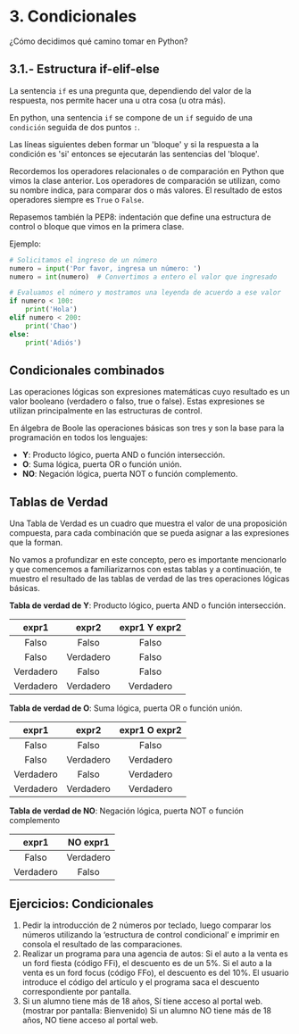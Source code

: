 # 3. Condicionales

¿Cómo decidimos qué camino tomar en Python?

## 3.1.- Estructura if-elif-else

La sentencia `if` es una pregunta que, dependiendo del valor de la respuesta, nos permite hacer una u otra cosa (u otra más).

En python, una sentencia `if` se compone de un `if` seguido de una `condición` seguida de dos puntos `:`.

Las líneas siguientes deben formar un 'bloque' y si la respuesta a la condición es 'si' entonces se ejecutarán las sentencias del 'bloque'.

Recordemos los operadores relacionales o de comparación en Python que vimos la clase anterior. Los operadores de comparación se utilizan, como su nombre indica, para comparar dos o más valores. El resultado de estos operadores siempre es `True` o `False`.

Repasemos también  la PEP8: indentación que define una estructura de control o bloque que vimos en la primera clase.

Ejemplo:

```python
# Solicitamos el ingreso de un número
numero = input('Por favor, ingresa un número: ')
numero = int(numero)  # Convertimos a entero el valor que ingresado

# Evaluamos el número y mostramos una leyenda de acuerdo a ese valor
if numero < 100:
    print('Hola')
elif numero < 200:
    print('Chao')
else:
    print('Adiós')
```

## Condicionales combinados

Las operaciones lógicas son expresiones matemáticas cuyo resultado es un valor booleano (verdadero o falso, true o false). Estas expresiones se utilizan principalmente en las estructuras de control.

En álgebra de Boole las operaciones básicas son tres y son la base para la programación en todos los lenguajes:

- **Y**: Producto lógico, puerta AND o función intersección.
- **O**: Suma lógica, puerta OR o función unión.
- **NO**: Negación lógica, puerta NOT o función complemento.

## Tablas de Verdad

Una Tabla de Verdad es un cuadro que muestra el valor de una proposición compuesta, para cada combinación que se pueda asignar a las expresiones que la forman.

No vamos a profundizar en este concepto, pero es importante mencionarlo y que comencemos a familiarizarnos con estas tablas y a continuación, te muestro el resultado de las tablas de verdad de las tres operaciones lógicas básicas.

**Tabla de verdad de Y**: Producto lógico, puerta AND o función intersección.

|    expr1    |   expr2    |  expr1   Y  expr2  |
|:-----------:|:----------:|:------------------:|
|    Falso    |   Falso    |       Falso        |
|    Falso    | Verdadero  |       Falso        |
|  Verdadero  |   Falso    |       Falso        |
|  Verdadero  | Verdadero  |     Verdadero      |

**Tabla de verdad de O**: 
Suma lógica, puerta OR o función unión.

|   expr1   |   expr2   | expr1   O   expr2 | 
|:---------:|:---------:|:-----------------:|
|   Falso   |   Falso   |       Falso       |
|   Falso   | Verdadero |     Verdadero     |
| Verdadero |   Falso   |     Verdadero     |
| Verdadero | Verdadero |     Verdadero     |

**Tabla de verdad de NO**: Negación lógica, puerta NOT o función complemento

|   expr1   |  NO expr1   |
|:---------:|:-----------:|
|   Falso   |  Verdadero  |
| Verdadero |    Falso    |

## Ejercicios: Condicionales

1. Pedir la introducción de 2 números por teclado, luego comparar los números utilizando la ‘estructura de control condicional’ e imprimir en consola el resultado de las comparaciones.
2. Realizar un programa para una agencia de autos: Si el auto a la venta es un ford fiesta (código FFi), el descuento es de un 5%. Si el auto a la venta es un ford focus (código FFo), el descuento es del 10%. El usuario introduce el código del artículo y el programa saca el descuento correspondiente por pantalla.
3. Si un alumno tiene más de 18 años, Sí tiene acceso al portal web. (mostrar por pantalla: Bienvenido) Si un alumno NO tiene más de 18 años, NO tiene acceso al portal web.
